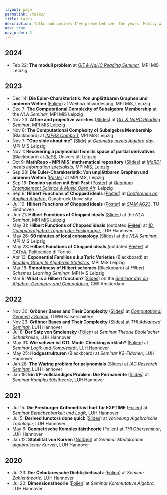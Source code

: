 ```yaml
---
layout: page
permalink: /talks/
title: talks
description: Talks and posters I've presented over the years. Mostly with PDF's.
nav: true
nav_order: 2
---
```


## 2024

- Feb 22: **The moduli problem**
  at [_GIT & NaHC Reading Seminar_](/nahc/), MPI MiS Leipzig

## 2023

- Dec 14: **Die Euler-Charakteristik: Von unplättbaren Graphen und anderen Welten** (<a href="/assets/pdf/presentations/Eulercharakteristik_Schuelervortrag_23-12-14.pdf" target="_blank">Folien</a>)
  at Weihnachtsvorlesung, MPI MiS, Leipzig
- Dec 7: **The Computational Complexity of Subalgebra Membership**
  at the _NLA Seminar_, MPI MiS Leipzig
- Nov 23: **Affine and projective varieties** (<a href="/assets/pdf/nahc/01_Affine_and_projective_Varieties.pdf" target="_blank">Slides</a>)
  at [_GIT & NaHC Reading Seminar_](/nahc/), MPI MiS Leipzig
- Nov 8: **The Computational Complexity of Subalgebra Membership** (Blackboard)
  at [_IMPRS Combo 1_](https://www.mis.mpg.de/calendar/conferences/2023/imprscombo1.html), MPI MiS Leipzig
- Nov 7: **"One slide about me"** (<a href="/assets/pdf/presentations/Geometry_meets_Algebra_day.pdf" target="_blank">Slide</a>)
  at [_Geometry meets Algebra day_](https://www.mis.mpg.de/calendar/conferences/2023/gmad.html), MPI MiS Leipzig
- Nov 1: **Recovering a polynomial from its space of partial derivatives** (Blackboard)
  at [_RePS_](https://sites.google.com/view/regiomontanus-phd/home), Universität Leipzig
- Oct 9: **MathRepo - MPI MiS’ mathematical repository** (<a href="/assets/pdf/presentations/MaRDI_meets_information_specialists.pdf" target="_blank">Slides</a>)
  at [_MaRDI meets information specialists_](https://www.mis.mpg.de/calendar/conferences/2023/mardimeetsis.html), MPI MiS, Leipzig
- Sep 28: **Die Euler-Charakteristik: Von unplättbaren Graphen und anderen Welten** (<a href="/assets/pdf/presentations/Eulercharakteristik_Schuelervortrag.pdf" target="_blank">Poster</a>)
  at MPI MiS, Leipzig
- Sep 16: **Domino spielen mit Emil Post** (<a href="/assets/pdf/presentations/PCP_Poster.pdf" target="_blank">Poster</a>)
  at [_Quantum Entanglement Science & Music Open Air_](https://www.instagram.com/quantumentanglementfestival/), Leipzig
- Sep 6: **Hilbert Functions of Chopped ideals** (<a href="/assets/pdf/presentations/Hilbert_Functions_of_Chopped_Ideals_SIAM.pdf" target="_blank">Poster</a>)
  at [_Conference on Applied Algebra_](https://www.math-conf.uni-osnabrueck.de/conference-on-applied-algebra-in-data-science/), Osnabrück University
- Jul 10: **Hilbert Functions of Chopped ideals** (<a href="/assets/pdf/presentations/Hilbert_Functions_of_Chopped_Ideals_SIAM.pdf" target="_blank">Poster</a>)
  at [_SIAM AG23_](https://www.siam.org/conferences/cm/conference/ag23), TU Eindhoven
- Jun 21: **Hilbert Functions of Chopped ideals** (<a href="/assets/pdf/presentations/Hilbert_Functions_of_Chopped_Ideals_MPI.pdf" target="_blank">Slides</a>)
  at the _NLA Seminar_, MPI MiS Leipzig
- May 31: **Hilbert Functions of Chopped ideals** (outdated <a href="/assets/pdf/presentations/Hilbert_Functions_of_Chopped_Ideals_Hannover.pdf" target="_blank">~~Slides~~</a>)
  at [_10. Computeralgebra-Tagung der Fachgruppe_](https://konferenz.uni-hannover.de/event/83/), LUH Hannover
- May 26: **60 minutes of local cohomology** (<a href="/assets/pdf/presentations/60_minutes_of_local_cohomology_MPI.pdf" target="_blank">Slides</a>)
  at the _NLA Seminar_, MPI MiS Leipzig
- May 23: **Hilbert Functions of Chopped ideals** (outdated <a href="/assets/pdf/presentations/Hilbert_Functions_of_Chopped_Ideals_Torino.pdf" target="_blank">~~Poster~~</a>)
  at [_CAToA_](https://sites.google.com/view/commalgintorino/home), Politecnico di Torino
- Apr 13: **Exponential Families a.k.a Toric Varieties** (Blackboard)
  at [_Reading Group In Algebraic Statistics_](https://emduart2.github.io/2023/03/15/ReadingGroupAstat.html), MPI MiS Leipzig
- Mar 16: **Smoothness of Hilbert schemes** (Blackboard)
  at _Hilbert Schemes Learning Seminar_, MPI MiS Leipzig
- Mar 9: **What is a Hilbert function?** (<a href="/assets/pdf/presentations/What_is_a_Hilbert_function_CWI.pdf" target="_blank">Slides</a>)
  on the [_Seminar day on Algebra, Geometry and Computation_](https://simontelen.webnode.page/l/algebra-geometry-and-computation-at-cwi/), CWI Amsterdam

## 2022

- Nov 30: **Gröbner Bases and Their Complexity** (<a href="/assets/pdf/presentations/Groebner_Bases_and_Their_Complexity_ITWM.pdf" target="_blank">Slides</a>)
  at [_Computational Geometry School_](https://www.mathematik.uni-kl.de/~boehm/computationalgeometryschool/), ITWM Kaiserslautern
- Nov 23: **Gröbner Bases and Their Complexity** (<a href="/assets/pdf/presentations/Groebner_Bases_and_Their_Complexity_THI.pdf" target="_blank">Slides</a>)
  at [_THI Advanced Seminar_](https://www.thi.uni-hannover.de/en/research/advanced-seminar), LUH Hannover
- Jul 8: **Der Satz von Smolensky** (<a href="/assets/pdf/presentations/Der_Satz_von_Smolensky.pdf" target="_blank">Folien</a>)
  at _Seminar Theorie Boole'scher Schaltkreise_, LUH Hannover
- May 31: **Wie schwer ist CTL Model Checking wirklich?** (<a href="/assets/pdf/presentations/CTL_Model_Checking.pdf" target="_blank">Folien</a>)
  at _Seminar Logik und Komplexität_, LUH Hannover
- May 25: **Hodgestrukturen** (Blackboard)
  at _Seminar K3-Flächen_, LUH Hannover
- Jan 28: **The Waring problem for polynomials** (<a href="/assets/pdf/presentations/The_Waring_problem_for_polynomials_IAG.pdf" target="_blank">Slides</a>)
  at [_IAG Research Seminar_](https://www.iag.uni-hannover.de/en/activities/research-seminar), LUH Hannover
- Jan 19: **Ein \#P-vollständiges Problem: Die Permanente** (<a href="/assets/pdf/presentations/Die_Permanente.pdf" target="_blank">Slides</a>)
  at _Seminar Komplexitätstheorie_, LUH Hannover

## 2021

- Jul 15: **Die Presburger Arithmetik ist hart für EXPTIME** (<a href="/assets/pdf/presentations/Die_Presburger_Arithmetik_ist_hart_fuer_EXPTIME.pdf" target="_blank">Folien</a>)
  at _Seminar Berechenbarkeit und Logik_, LUH Hannover
- Jul 5: **Derived functors done quick** (<a href="/assets/pdf/presentations/Derived_functors_done_quick.pdf" target="_blank">Slides</a>)
  at _Vorlesung Algebraische Topologie_, LUH Hannover
- May 6: **Geometrische Komplexitätstheorie** (<a href="/assets/pdf/presentations/Geometrische_Komplexitaetstheorie.pdf" target="_blank">Folien</a>)
  at _THI Oberseminar_, LUH Hannover
- Jan 12: **Stabilität von Kurven** (<a href="/assets/pdf/presentations/Stabilitaet_von_Kurven.pdf" target="_blank">Notizen</a>)
  at _Seminar Modulräume algebraischer Kurven_, LUH Hannover

## 2020

- Jul 23: **Der Čebotarevsche Dichtigkeitssatz** (<a href="/assets/pdf/presentations/Der_Cebotarevsche_Dichtigkeitssatz.pdf" target="_blank">Folien</a>)
  at _Seminar Zahlentheorie_, LUH Hannover
- Jul 20: **Dimensionstheorie** (<a href="/assets/pdf/presentations/Dimensionstheorie.pdf" target="_blank">Folien</a>)
  at _Seminar Kommutative Algebra_, LUH Hannover
